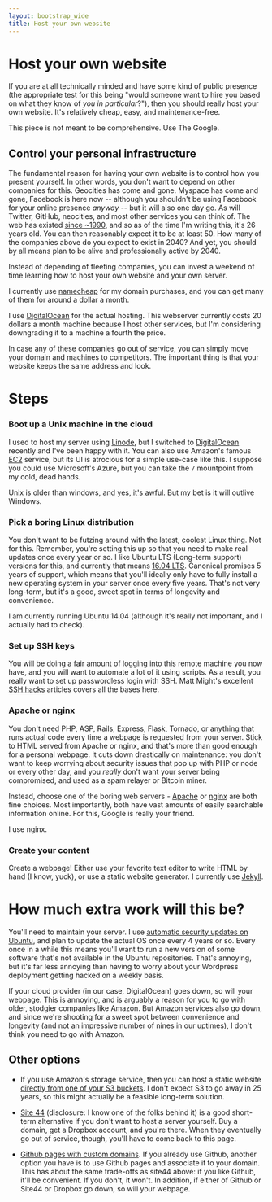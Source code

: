 ```yaml
---
layout: bootstrap_wide
title: Host your own website
---
```


# Host your own website

If you are at all technically minded and have some kind of public
presence (the appropriate test for this being "would someone want to
hire you based on what they know of *you in particular*?"), then you
should really host your own website. It's relatively cheap, easy, and
maintenance-free. 

This piece is not meant to be comprehensive. Use The Google.

## Control your personal infrastructure

The fundamental reason for having your own website is to control how
you present yourself. In other words, you don't want to depend on
other companies for this. Geocities has come and gone. Myspace has
come and gone, Facebook is here now -- although you shouldn't be using
Facebook for your online presence *anyway* -- but it will also one day go. As
will Twitter, GitHub, neocities, and most other services you can think
of. The web has existed
[since ~1990](https://en.wikipedia.org/wiki/History_of_the_World_Wide_Web),
and so as of the time I'm writing this, it's 26 years old. You can
then reasonably expect it to be at least 50. How many of the companies
above do you expect to exist in 2040? And yet, you should by all means
plan to be alive and professionally active by 2040.

Instead of depending of fleeting companies, you can invest a weekend
of time learning how to host your own website and your own server.

I currently use [namecheap](http://www.namecheap.com) for my domain
purchases, and you can get many of them for around a dollar a month.

I use [DigitalOcean](http://www.digitalocean.com) for the actual
hosting. This webserver currently costs 20 dollars a month machine because I host
other services, but I'm considering downgrading it to a machine a
fourth the price.

In case any of these companies go out of service, you can simply move
your domain and machines to competitors. The important thing is that
your website keeps the same address and look.

# Steps

### Boot up a Unix machine in the cloud

I used to host my server using [Linode](http://www.linode.com), but I
switched to [DigitalOcean](http://www.digitalocean.com) recently and
I've been happy with it. You can also use Amazon's famous
[EC2](https://aws.amazon.com/ec2/) service, but its UI is atrocious
for a simple use-case like this. I suppose you could use Microsoft's
Azure, but you can take the `/` mountpoint from my cold, dead hands.

Unix is older than windows, and
[yes, it's awful](https://en.wikipedia.org/wiki/The_Unix-Haters_Handbook). But
my bet is it will outlive Windows.

### Pick a boring Linux distribution

You don't want to be futzing around with the latest, coolest Linux
thing. Not for this. Remember, you're setting this up so that you need
to make real updates once every year or so. I like
Ubuntu LTS (Long-term support) versions for this, and currently that
means [16.04 LTS](http://releases.ubuntu.com/16.04/). Canonical
promises 5 years of support, which means that you'll ideally only have
to fully install a new operating system in your server once every five
years. That's not very long-term, but it's a good, sweet spot in
terms of longevity and convenience.

I am currently running Ubuntu 14.04 (although it's really not
important, and I actually had to check).

### Set up SSH keys

You will be doing a fair amount of logging into this remote machine
you now have, and you will want to automate a lot of it using
scripts. As a result, you really want to set up passwordless login
with SSH. Matt Might's excellent
[SSH hacks](http://matt.might.net/articles/ssh-hacks/) articles covers
all the bases here.

### Apache or nginx

You don't need PHP, ASP, Rails, Express, Flask, Tornado, or anything
that runs actual code every time a webpage is requested from your
server. Stick to HTML served from Apache or nginx, and that's more than
good enough for a personal webpage. It cuts down drastically on
maintenance: you don't want to keep worrying about security issues
that pop up with PHP or node or every other day, and you *really*
don't want your server being compromised, and used as a spam relayer
or Bitcoin miner.

Instead, choose one of the boring web servers - [Apache](https://httpd.apache.org/) or
[nginx](https://www.nginx.com/resources/wiki/) are both fine
choices. Most importantly, both have vast amounts of easily
searchable information online. For this, Google is really your friend.

I use nginx.

### Create your content

Create a webpage! Either use your favorite text editor to write HTML
by hand (I know, yuck), or use a static website generator. I currently
use [Jekyll](https://jekyllrb.com/).

# How much extra work will this be?

You'll need to maintain your server. I use
[automatic security updates on Ubuntu](https://help.ubuntu.com/community/AutomaticSecurityUpdates),
and plan to update the actual OS once every 4 years or so. Every once
in a while this means you'll want to run a new version of some
software that's not available in the Ubuntu repositories. That's
annoying, but it's far less annoying than having to worry about your
Wordpress deployment getting hacked on a weekly basis.

If your cloud provider (in our case, DigitalOcean) goes down, so will
your webpage. This is annoying, and is arguably a reason for you to go
with older, stodgier companies like Amazon. But Amazon services also go down,
and since we're shooting for a sweet spot between convenience and
longevity (and not an impressive number of nines in our uptimes), I
don't think you need to go with Amazon.

## Other options

* If you use Amazon's storage service, then you can host a static
  website
  [directly from one of your S3 buckets](http://docs.aws.amazon.com/AmazonS3/latest/dev/WebsiteHosting.html). I
  don't expect S3 to go away in 25 years, so this might actually be a
  feasible long-term solution.

* [Site 44](https://www.site44.com/) (disclosure: I know one of the
  folks behind it) is a good short-term alternative if you don't want
  to host a server yourself. Buy a domain, get a Dropbox account, and
  you're there. When they eventually go out of service, though, you'll
  have to come back to this page.

* [Github pages with custom domains](
  https://help.github.com/articles/using-a-custom-domain-with-github-pages/). 
  If you already use Github, another option you have is to use
  Github pages and associate it to your domain. This has about the
  same trade-offs as site44 above: if you like Github, it'll be
  convenient. If you don't, it won't. In addition, if either of Github
  or Site44 or Dropbox go down, so will your webpage.
